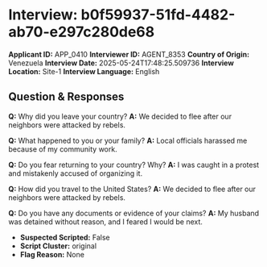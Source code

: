 # Interview: b0f59937-51fd-4482-ab70-e297c280de68
**Applicant ID:** APP_0410
**Interviewer ID:** AGENT_8353
**Country of Origin:** Venezuela
**Interview Date:** 2025-05-24T17:48:25.509736
**Interview Location:** Site-1
**Interview Language:** English

## Question & Responses

**Q:** Why did you leave your country?
**A:** We decided to flee after our neighbors were attacked by rebels.

**Q:** What happened to you or your family?
**A:** Local officials harassed me because of my community work.

**Q:** Do you fear returning to your country? Why?
**A:** I was caught in a protest and mistakenly accused of organizing it.

**Q:** How did you travel to the United States?
**A:** We decided to flee after our neighbors were attacked by rebels.

**Q:** Do you have any documents or evidence of your claims?
**A:** My husband was detained without reason, and I feared I would be next.

- **Suspected Scripted:** False
- **Script Cluster:** original
- **Flag Reason:** None